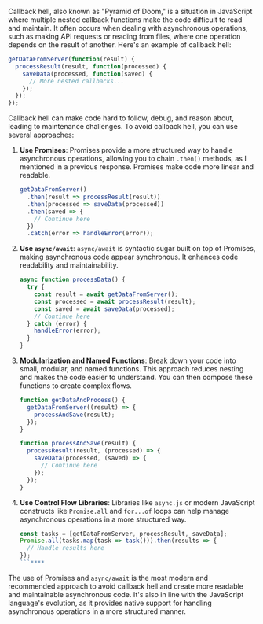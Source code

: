 Callback hell, also known as "Pyramid of Doom," is a situation in JavaScript where multiple nested callback functions make the code difficult to read and maintain. It often occurs when dealing with asynchronous operations, such as making API requests or reading from files, where one operation depends on the result of another. Here's an example of callback hell:

```javascript
getDataFromServer(function(result) {
  processResult(result, function(processed) {
    saveData(processed, function(saved) {
      // More nested callbacks...
    });
  });
});
```

Callback hell can make code hard to follow, debug, and reason about, leading to maintenance challenges. To avoid callback hell, you can use several approaches:

1. **Use Promises**: Promises provide a more structured way to handle asynchronous operations, allowing you to chain `.then()` methods, as I mentioned in a previous response. Promises make code more linear and readable.

   ```javascript
   getDataFromServer()
     .then(result => processResult(result))
     .then(processed => saveData(processed))
     .then(saved => {
       // Continue here
     })
     .catch(error => handleError(error));
   ```

2. **Use `async/await`**: `async/await` is syntactic sugar built on top of Promises, making asynchronous code appear synchronous. It enhances code readability and maintainability.

   ```javascript
   async function processData() {
     try {
       const result = await getDataFromServer();
       const processed = await processResult(result);
       const saved = await saveData(processed);
       // Continue here
     } catch (error) {
       handleError(error);
     }
   }
   ```

3. **Modularization and Named Functions**: Break down your code into small, modular, and named functions. This approach reduces nesting and makes the code easier to understand. You can then compose these functions to create complex flows.

   ```javascript
   function getDataAndProcess() {
     getDataFromServer((result) => {
       processAndSave(result);
     });
   }

   function processAndSave(result) {
     processResult(result, (processed) => {
       saveData(processed, (saved) => {
         // Continue here
       });
     });
   }
   ```

4. **Use Control Flow Libraries**: Libraries like `async.js` or modern JavaScript constructs like `Promise.all` and `for...of` loops can help manage asynchronous operations in a more structured way.

   ```javascript
   const tasks = [getDataFromServer, processResult, saveData];
   Promise.all(tasks.map(task => task())).then(results => {
     // Handle results here
   });
   ```****

The use of Promises and `async/await` is the most modern and recommended approach to avoid callback hell and create more readable and maintainable asynchronous code. It's also in line with the JavaScript language's evolution, as it provides native support for handling asynchronous operations in a more structured manner.